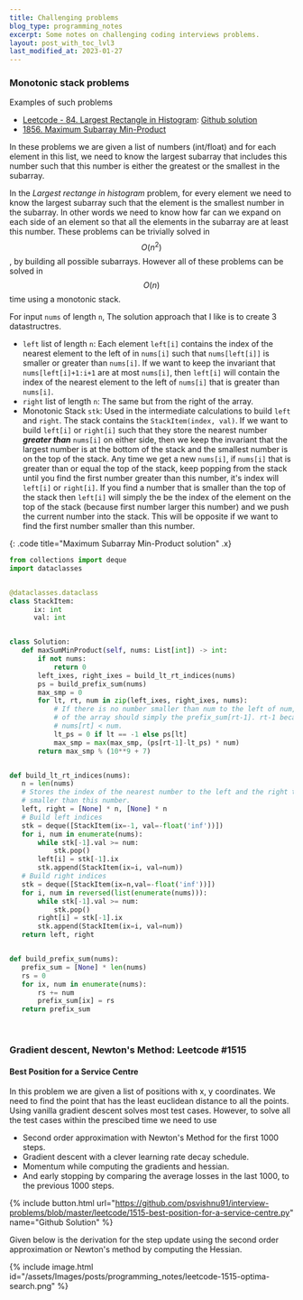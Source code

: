 ```yaml
---
title: Challenging problems
blog_type: programming_notes
excerpt: Some notes on challenging coding interviews problems.
layout: post_with_toc_lvl3
last_modified_at: 2023-01-27
---
```


### Monotonic stack problems

Examples of such problems
* [Leetcode - 84. Largest Rectangle in Histogram](https://leetcode.com/problems/largest-rectangle-in-histogram/): [Github solution](https://github.com/psvishnu91/interview-problems/blob/master/leetcode/84-largest-rectangle-in-histogram.py)
* [1856. Maximum Subarray Min-Product](https://leetcode.com/problems/maximum-subarray-min-product/)

In these problems we are given a list of numbers (int/float) and for each element in this
list, we need to know the largest subarray that includes this number such that this number
is either the greatest or the smallest in the subarray.

In the _Largest rectange in histogram_ problem, for every element we need to know the
largest subarray such that the element is the smallest number in the subarray. In other
words we need to know how far can we expand on each side of an element so that all the
elements in the subarray are at least this number.
These problems can be trivially solved in $$O(n^2)$$, by building all possible subarrays.
However all of these problems  can be solved in $$O(n)$$ time using a monotonic stack.

For input `nums` of length `n`, The solution approach that I like is to create 3 datastructres.
* `left` list of length `n`: Each element `left[i]` contains the index of the nearest
  element to the left of  in `nums[i]` such that `nums[left[i]]` is smaller or greater
  than `nums[i]`. If we want to keep the invariant that `nums[left[i]+1:i+1` are at most
  `nums[i]`, then `left[i]` will contain the index of the nearest element to the left
  of `nums[i]` that is greater than `nums[i]`.
* `right` list of length `n`: The same but from the right of the array.
* Monotonic Stack `stk`: Used in the intermediate calculations to build `left` and
  `right`. The stack contains the `StackItem(index, val)`. If we want to build
  `left[i]` or `right[i]` such that they store the nearest number **_greater than_**
  `nums[i]` on either side, then we keep the invariant that the largest number is at the
  bottom of the stack and the smallest number is on the top of the stack. Any time we
  get a new `nums[i]`, if `nums[i]` that is greater than or equal the top of the stack,
  keep popping from the stack until you find the first number greater than this number,
  it's index will `left[i]` or `right[i]`. If you find a number that is smaller than
  the top of the stack then `left[i]` will simply the be the index of the element on
  the top of the stack (because first number larger this number) and we push the current
  number into the stack. This will be opposite if we want to find the first number smaller
  than this number.


{: .code title="Maximum Subarray Min-Product solution" .x}
 ``` python
from collections import deque
import dataclasses


@dataclasses.dataclass
class StackItem:
       ix: int
       val: int


class Solution:
    def maxSumMinProduct(self, nums: List[int]) -> int:
        if not nums:
            return 0
        left_ixes, right_ixes = build_lt_rt_indices(nums)
        ps = build_prefix_sum(nums)
        max_smp = 0
        for lt, rt, num in zip(left_ixes, right_ixes, nums):
            # If there is no number smaller than num to the left of num, then the sum
            # of the array should simply the prefix_sum[rt-1]. rt-1 because
            # nums[rt] < num.
            lt_ps = 0 if lt == -1 else ps[lt]
            max_smp = max(max_smp, (ps[rt-1]-lt_ps) * num)
        return max_smp % (10**9 + 7)


def build_lt_rt_indices(nums):
    n = len(nums)
    # Stores the index of the nearest number to the left and the right that is
    # smaller than this number.
    left, right = [None] * n, [None] * n
    # Build left indices
    stk = deque([StackItem(ix=-1, val=-float('inf'))])
    for i, num in enumerate(nums):
        while stk[-1].val >= num:
            stk.pop()
        left[i] = stk[-1].ix
        stk.append(StackItem(ix=i, val=num))
    # Build right indices
    stk = deque([StackItem(ix=n,val=-float('inf'))])
    for i, num in reversed(list(enumerate(nums))):
        while stk[-1].val >= num:
            stk.pop()
        right[i] = stk[-1].ix
        stk.append(StackItem(ix=i, val=num))
    return left, right


def build_prefix_sum(nums):
    prefix_sum = [None] * len(nums)
    rs = 0
    for ix, num in enumerate(nums):
        rs += num
        prefix_sum[ix] = rs
    return prefix_sum
 ```
<br/>

### Gradient descent, Newton's Method: Leetcode #1515
#### Best Position for a Service Centre

In this problem we are given a list of positions with x, y coordinates. We need
to find the point that has the least euclidean distance to all the points.
Using vanilla gradient descent solves most test cases. However, to
solve all the test cases within the prescibed time we need to use
* Second order approximation with Newton's Method for the first 1000 steps.
* Gradient descent with a clever learning rate decay schedule.
* Momentum while computing the gradients and hessian.
* And early stopping by comparing the average losses in the last 1000, to the previous
  1000 steps.

{% include button.html url="https://github.com/psvishnu91/interview-problems/blob/master/leetcode/1515-best-position-for-a-service-centre.py" name="Github Solution" %}

Given below is the derivation for the step update using the second order approximation
or Newton's method by computing the Hessian.

{% include image.html id="/assets/Images/posts/programming_notes/leetcode-1515-optima-search.png" %}
